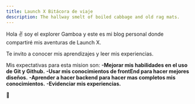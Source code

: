```yaml
---
title: Launch X Bitácora de viaje
description: The hallway smelt of boiled cabbage and old rag mats.
---
```


Hola ✌️  soy el explorer Gamboa y este es mi blog personal donde compartiré mis aventuras de Launch X.

Te invito a conocer mis aprendizajes y leer mis experiencias.

Mis expectativas para esta mision son:
  **-Mejorar mis habilidades en el uso de Git y Github.**
  **-Usar mis conocimientos de frontEnd para hacer mejores diseños.**
  **-Aprender a hacer backend para hacer mas completos mis conocimientos.**
  **-Evidenciar mis experiencias.**

🚀

